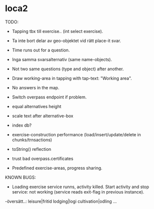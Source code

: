 # loca2

TODO:
- Tapping tbx till exercise.. (int select exercise).
- Ta inte bort delar av geo-objektet vid rätt place-it svar.
- Time runs out for a question.
- Inga samma svarsalternativ (same name-objects).
- Not two same questions (type and object) after another.
- Draw working-area in tapping with tap-text: "Working area".

- No answers in the map.
- Switch overpass endpoint if problem.

- equal alternatives height
- scale text after alternative-box

- index db?
- exercise-construction performance (load/insert/update/delete in chunks/trnsactions)
- toString() reflection
- trust bad overpass.certificates

- Predefined exercise-areas, progress sharing.


KNOWN BUGS:
- Loading exercise service runns, activity killed. Start activity and stop service: not working
 (service reads exit-flag in previous instance).




-översätt..:
leisure|fritid
lodging|logi
cultivation|odling
...
